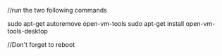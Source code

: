 //run the two following commands

sudo apt-get autoremove open-vm-tools
sudo apt-get install open-vm-tools-desktop

//Don't forget to reboot
